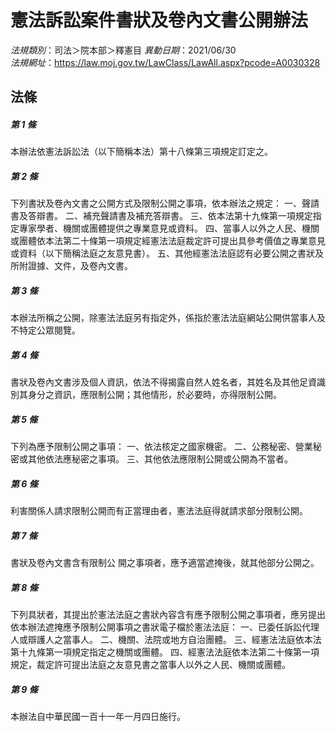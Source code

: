 # 憲法訴訟案件書狀及卷內文書公開辦法

*法規類別*：司法＞院本部＞釋憲目
*異動日期*：2021/06/30  
*法規網址*：https://law.moj.gov.tw/LawClass/LawAll.aspx?pcode=A0030328



## 法條
##### 第 1 條
本辦法依憲法訴訟法（以下簡稱本法）第十八條第三項規定訂定之。

##### 第 2 條
下列書狀及卷內文書之公開方式及限制公開之事項，依本辦法之規定：
一、聲請書及答辯書。
二、補充聲請書及補充答辯書。
三、依本法第十九條第一項規定指定專家學者、機關或團體提供之專業意見或資料。
四、當事人以外之人民、機關或團體依本法第二十條第一項規定經憲法法庭裁定許可提出具參考價值之專業意見或資料（以下簡稱法庭之友意見書）。
五、其他經憲法法庭認有必要公開之書狀及所附證據、文件，及卷內文書。

##### 第 3 條
本辦法所稱之公開，除憲法法庭另有指定外，係指於憲法法庭網站公開供當事人及不特定公眾閱覽。

##### 第 4 條
書狀及卷內文書涉及個人資訊，依法不得揭露自然人姓名者，其姓名及其他足資識別其身分之資訊，應限制公開；其他情形，於必要時，亦得限制公開。

##### 第 5 條
下列為應予限制公開之事項：
一、依法核定之國家機密。
二、公務秘密、營業秘密或其他依法應秘密之事項。
三、其他依法應限制公開或公開為不當者。

##### 第 6 條
利害關係人請求限制公開而有正當理由者，憲法法庭得就請求部分限制公開。

##### 第 7 條
書狀及卷內文書含有限制公 開之事項者，應予適當遮掩後，就其他部分公開之。

##### 第 8 條
下列具狀者，其提出於憲法法庭之書狀內容含有應予限制公開之事項者，應另提出依本辦法遮掩應予限制公開事項之書狀電子檔於憲法法庭：
一、已委任訴訟代理人或辯護人之當事人。
二、機關、法院或地方自治團體。
三、經憲法法庭依本法第十九條第一項規定指定之機關或團體。
四、經憲法法庭依本法第二十條第一項規定，裁定許可提出法庭之友意見書之當事人以外之人民、機關或團體。

##### 第 9 條
本辦法自中華民國一百十一年一月四日施行。


